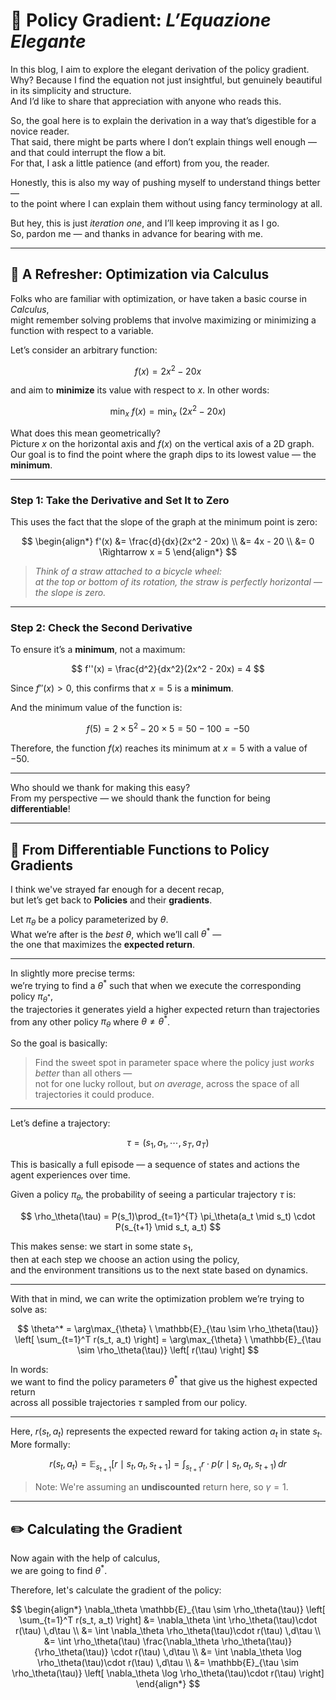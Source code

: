 <script>
window.MathJax = {
  tex: {
    inlineMath: [['$', '$'], ['\\(', '\\)']]
  }
};
</script>
<script type="text/javascript"
  id="MathJax-script"
  async
  src="https://cdn.jsdelivr.net/npm/mathjax@3/es5/tex-mml-chtml.js">
</script>

# 🎯 Policy Gradient: *L’Equazione Elegante*

In this blog, I aim to explore the elegant derivation of the policy gradient.  
Why? Because I find the equation not just insightful, but genuinely beautiful in its simplicity and structure.  
And I’d like to share that appreciation with anyone who reads this.

So, the goal here is to explain the derivation in a way that’s digestible for a novice reader.  
That said, there might be parts where I don’t explain things well enough — and that could interrupt the flow a bit.  
For that, I ask a little patience (and effort) from you, the reader.  

Honestly, this is also my way of pushing myself to understand things better —  
to the point where I can explain them without using fancy terminology at all.  

But hey, this is just *iteration one*, and I’ll keep improving it as I go.  
So, pardon me — and thanks in advance for bearing with me.

---

## 🔧 A Refresher: Optimization via Calculus

Folks who are familiar with optimization, or have taken a basic course in *Calculus*,  
might remember solving problems that involve maximizing or minimizing a function with respect to a variable. 

Let’s consider an arbitrary function:

$$
f(x) = 2x^2 - 20x
$$

and aim to **minimize** its value with respect to $x$. In other words:

$$
\min_x \ f(x) = \min_x \ (2x^2 - 20x)
$$

What does this mean geometrically?  
Picture $x$ on the horizontal axis and $f(x)$ on the vertical axis of a 2D graph.  
Our goal is to find the point where the graph dips to its lowest value — the **minimum**.

---

### Step 1: Take the Derivative and Set It to Zero

This uses the fact that the slope of the graph at the minimum point is zero:

$$
\begin{align*}
f'(x) &= \frac{d}{dx}(2x^2 - 20x) \\
      &= 4x - 20 \\
      &= 0 \Rightarrow x = 5
\end{align*}
$$

> *Think of a straw attached to a bicycle wheel:  
> at the top or bottom of its rotation, the straw is perfectly horizontal — the slope is zero.*

---

### Step 2: Check the Second Derivative

To ensure it’s a **minimum**, not a maximum:

$$
f''(x) = \frac{d^2}{dx^2}(2x^2 - 20x) = 4
$$

Since $f''(x) > 0$, this confirms that $x = 5$ is a **minimum**.

And the minimum value of the function is:

$$
f(5) = 2 \times 5^2 - 20 \times 5 = 50 - 100 = -50
$$

Therefore, the function $f(x)$ reaches its minimum at $x = 5$ with a value of $-50$.

---

Who should we thank for making this easy?  
From my perspective — we should thank the function for being **differentiable**!

---

## 🚀 From Differentiable Functions to Policy Gradients

I think we've strayed far enough for a decent recap,  
but let’s get back to **Policies** and their **gradients**.

Let $\pi_\theta$ be a policy parameterized by $\theta$.  
What we’re after is the *best* $\theta$, which we’ll call $\theta^*$ —  
the one that maximizes the **expected return**.

---

In slightly more precise terms:  
we’re trying to find a $\theta^*$ such that when we execute the corresponding policy $\pi_{\theta^*}$,  
the trajectories it generates yield a higher expected return than trajectories from any other policy $\pi_\theta$ where $\theta \neq \theta^*$.

So the goal is basically:

> Find the sweet spot in parameter space where the policy just *works better* than all others —  
> not for one lucky rollout, but *on average*, across the space of all trajectories it could produce.

---

Let’s define a trajectory:

$$
\tau = (s_1, a_1, \cdots, s_T, a_T)
$$

This is basically a full episode — a sequence of states and actions the agent experiences over time.

Given a policy $\pi_\theta$, the probability of seeing a particular trajectory $\tau$ is:

$$
\rho_\theta(\tau) = P(s_1)\prod_{t=1}^{T} \pi_\theta(a_t \mid s_t) \cdot P(s_{t+1} \mid s_t, a_t)
$$

This makes sense: we start in some state $s_1$,  
then at each step we choose an action using the policy,  
and the environment transitions us to the next state based on dynamics.

---

With that in mind, we can write the optimization problem we’re trying to solve as:

$$
\theta^* = \arg\max_{\theta} \ \mathbb{E}_{\tau \sim \rho_\theta(\tau)} \left[ \sum_{t=1}^T r(s_t, a_t) \right] = \arg\max_{\theta} \ \mathbb{E}_{\tau \sim \rho_\theta(\tau)} \left[ r(\tau) \right]
$$

In words:  
we want to find the policy parameters $\theta^*$ that give us the highest expected return  
across all possible trajectories $\tau$ sampled from our policy.

---

Here, $r(s_t, a_t)$ represents the expected reward for taking action $a_t$ in state $s_t$.  
More formally:

$$
r(s_t, a_t) = \mathbb{E}_{s_{t+1}}[r \mid s_t, a_t, s_{t+1}] = \int_{s_{t+1}} r \cdot p(r \mid s_t, a_t, s_{t+1}) \, dr
$$

> Note: We're assuming an **undiscounted** return here, so $\gamma = 1$.

---

## ✏️ Calculating the Gradient

Now again with the help of calculus,  
we are going to find $\theta^*$.  

Therefore, let's calculate the gradient of the policy:

$$
\begin{align*}
\nabla_\theta \mathbb{E}_{\tau \sim \rho_\theta(\tau)} \left[ \sum_{t=1}^T r(s_t, a_t) \right] &= \nabla_\theta \int \rho_\theta(\tau)\cdot r(\tau) \,d\tau \\
&= \int \nabla_\theta \rho_\theta(\tau)\cdot r(\tau) \,d\tau \\
&= \int \rho_\theta(\tau) \frac{\nabla_\theta \rho_\theta(\tau)}{\rho_\theta(\tau)} \cdot r(\tau) \,d\tau \\
&= \int \nabla_\theta \log \rho_\theta(\tau)\cdot r(\tau) \,d\tau \\
&= \mathbb{E}_{\tau \sim \rho_\theta(\tau)} \left[ \nabla_\theta \log \rho_\theta(\tau)\cdot r(\tau) \right]
\end{align*}
$$
